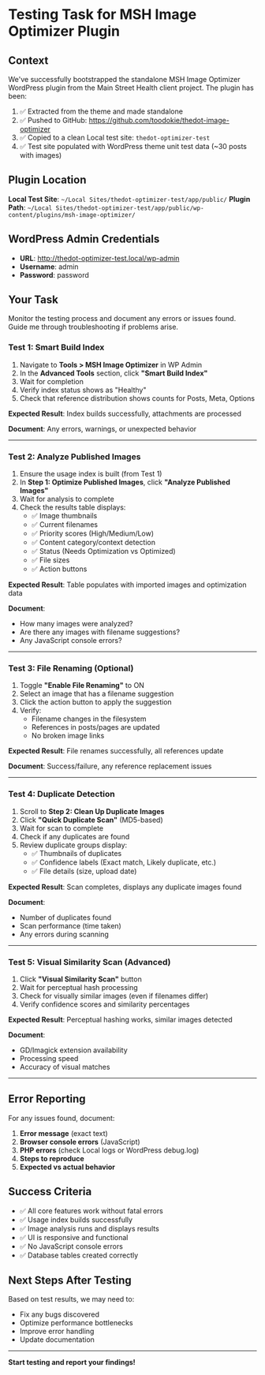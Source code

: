 # Testing Task for MSH Image Optimizer Plugin

## Context

We've successfully bootstrapped the standalone MSH Image Optimizer WordPress plugin from the Main Street Health client project. The plugin has been:

1. ✅ Extracted from the theme and made standalone
2. ✅ Pushed to GitHub: https://github.com/toodokie/thedot-image-optimizer
3. ✅ Copied to a clean Local test site: `thedot-optimizer-test`
4. ✅ Test site populated with WordPress theme unit test data (~30 posts with images)

## Plugin Location

**Local Test Site**: `~/Local Sites/thedot-optimizer-test/app/public/`
**Plugin Path**: `~/Local Sites/thedot-optimizer-test/app/public/wp-content/plugins/msh-image-optimizer/`

## WordPress Admin Credentials

- **URL**: http://thedot-optimizer-test.local/wp-admin
- **Username**: admin
- **Password**: password

## Your Task

Monitor the testing process and document any errors or issues found. Guide me through troubleshooting if problems arise.

### Test 1: Smart Build Index

1. Navigate to **Tools > MSH Image Optimizer** in WP Admin
2. In the **Advanced Tools** section, click **"Smart Build Index"**
3. Wait for completion
4. Verify index status shows as "Healthy"
5. Check that reference distribution shows counts for Posts, Meta, Options

**Expected Result**: Index builds successfully, attachments are processed

**Document**: Any errors, warnings, or unexpected behavior

---

### Test 2: Analyze Published Images

1. Ensure the usage index is built (from Test 1)
2. In **Step 1: Optimize Published Images**, click **"Analyze Published Images"**
3. Wait for analysis to complete
4. Check the results table displays:
   - ✅ Image thumbnails
   - ✅ Current filenames
   - ✅ Priority scores (High/Medium/Low)
   - ✅ Content category/context detection
   - ✅ Status (Needs Optimization vs Optimized)
   - ✅ File sizes
   - ✅ Action buttons

**Expected Result**: Table populates with imported images and optimization data

**Document**:
- How many images were analyzed?
- Are there any images with filename suggestions?
- Any JavaScript console errors?

---

### Test 3: File Renaming (Optional)

1. Toggle **"Enable File Renaming"** to ON
2. Select an image that has a filename suggestion
3. Click the action button to apply the suggestion
4. Verify:
   - Filename changes in the filesystem
   - References in posts/pages are updated
   - No broken image links

**Expected Result**: File renames successfully, all references update

**Document**: Success/failure, any reference replacement issues

---

### Test 4: Duplicate Detection

1. Scroll to **Step 2: Clean Up Duplicate Images**
2. Click **"Quick Duplicate Scan"** (MD5-based)
3. Wait for scan to complete
4. Check if any duplicates are found
5. Review duplicate groups display:
   - ✅ Thumbnails of duplicates
   - ✅ Confidence labels (Exact match, Likely duplicate, etc.)
   - ✅ File details (size, upload date)

**Expected Result**: Scan completes, displays any duplicate images found

**Document**:
- Number of duplicates found
- Scan performance (time taken)
- Any errors during scanning

---

### Test 5: Visual Similarity Scan (Advanced)

1. Click **"Visual Similarity Scan"** button
2. Wait for perceptual hash processing
3. Check for visually similar images (even if filenames differ)
4. Verify confidence scores and similarity percentages

**Expected Result**: Perceptual hashing works, similar images detected

**Document**:
- GD/Imagick extension availability
- Processing speed
- Accuracy of visual matches

---

## Error Reporting

For any issues found, document:

1. **Error message** (exact text)
2. **Browser console errors** (JavaScript)
3. **PHP errors** (check Local logs or WordPress debug.log)
4. **Steps to reproduce**
5. **Expected vs actual behavior**

## Success Criteria

- ✅ All core features work without fatal errors
- ✅ Usage index builds successfully
- ✅ Image analysis runs and displays results
- ✅ UI is responsive and functional
- ✅ No JavaScript console errors
- ✅ Database tables created correctly

## Next Steps After Testing

Based on test results, we may need to:
- Fix any bugs discovered
- Optimize performance bottlenecks
- Improve error handling
- Update documentation

---

**Start testing and report your findings!**
